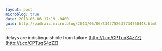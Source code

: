 ```yaml
---
layout: post
microblog: true
date: 2013-06-06 17:19 -0400
guid: http://padraic.micro.blog/2013/06/06/t342752637734760448.html
---
```

delays are indistinguishible from failure [http://t.co/CPTuqS4zZZ](http://t.co/CPTuqS4zZZ)
